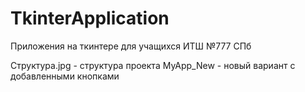 # TkinterApplication
Приложения на ткинтере для учащихся ИТШ №777 СПб

Структура.jpg  -  структура проекта
MyApp_New - новый вариант с добавленными кнопками

